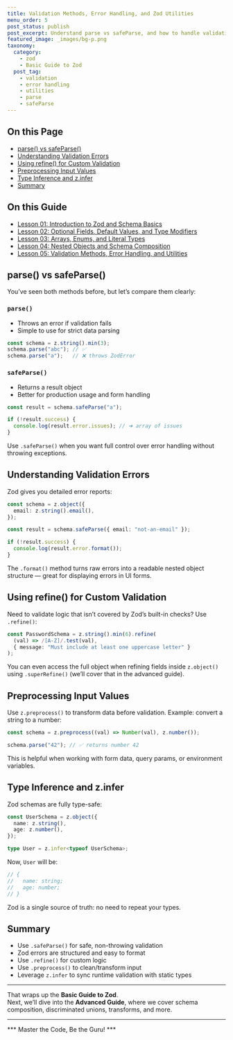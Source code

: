 ```yaml
---
title: Validation Methods, Error Handling, and Zod Utilities
menu_order: 5
post_status: publish
post_excerpt: Understand parse vs safeParse, and how to handle validation errors effectively.
featured_image: _images/bg-p.png
taxonomy:
  category:
    - zod
    - Basic Guide to Zod
  post_tag:
    - validation
    - error handling
    - utilities
    - parse
    - safeParse
---
```


<div class="toc" markdown="1">

<div class="otp" markdown="1">

## On this Page

- [parse() vs safeParse()](#parse-vs-safeparse)
- [Understanding Validation Errors](#understanding-validation-errors)
- [Using refine() for Custom Validation](#using-refine-for-custom-validation)
- [Preprocessing Input Values](#preprocessing-input-values)
- [Type Inference and z.infer](#type-inference-and-zinfer)
- [Summary](#summary)

</div>

<div class="otg" markdown="1">

## On this Guide

- [Lesson 01: Introduction to Zod and Schema Basics](./lesson-01-introduction-to-zod-and-schema-basics)
- [Lesson 02: Optional Fields, Default Values, and Type Modifiers](./lesson-02-optional-fields-default-values-and-type)
- [Lesson 03: Arrays, Enums, and Literal Types](./lesson-03-arrays-enums-and-literal-types)
- [Lesson 04: Nested Objects and Schema Composition](./lesson-04-nested-objects-and-schema-composition)
- [Lesson 05: Validation Methods, Error Handling, and Utilities](./lesson-05-validation-methods-error-handling-and-utilities)

</div>

</div>

<div class="guru-main" markdown="1">

## parse() vs safeParse()

You’ve seen both methods before, but let’s compare them clearly:

### `parse()`

- Throws an error if validation fails
- Simple to use for strict data parsing

```ts
const schema = z.string().min(3);
schema.parse("abc"); // ✅
schema.parse("a");   // ❌ throws ZodError
```

### `safeParse()`

- Returns a result object
- Better for production usage and form handling

```ts
const result = schema.safeParse("a");

if (!result.success) {
  console.log(result.error.issues); // ➜ array of issues
}
```

Use `.safeParse()` when you want full control over error handling without throwing exceptions.

## Understanding Validation Errors

Zod gives you detailed error reports:

```ts
const schema = z.object({
  email: z.string().email(),
});

const result = schema.safeParse({ email: "not-an-email" });

if (!result.success) {
  console.log(result.error.format());
}
```

The `.format()` method turns raw errors into a readable nested object structure — great for displaying errors in UI forms.

## Using refine() for Custom Validation

Need to validate logic that isn’t covered by Zod’s built-in checks? Use `.refine()`:

```ts
const PasswordSchema = z.string().min(6).refine(
  (val) => /[A-Z]/.test(val),
  { message: "Must include at least one uppercase letter" }
);
```

You can even access the full object when refining fields inside `z.object()` using `.superRefine()` (we’ll cover that in the advanced guide).

## Preprocessing Input Values

Use `z.preprocess()` to transform data before validation. Example: convert a string to a number:

```ts
const schema = z.preprocess((val) => Number(val), z.number());

schema.parse("42"); // ✅ returns number 42
```

This is helpful when working with form data, query params, or environment variables.

## Type Inference and z.infer

Zod schemas are fully type-safe:

```ts
const UserSchema = z.object({
  name: z.string(),
  age: z.number(),
});

type User = z.infer<typeof UserSchema>;
```

Now, `User` will be:

```ts
// {
//   name: string;
//   age: number;
// }
```

Zod is a single source of truth: no need to repeat your types.

## Summary

- Use `.safeParse()` for safe, non-throwing validation
- Zod errors are structured and easy to format
- Use `.refine()` for custom logic
- Use `.preprocess()` to clean/transform input
- Leverage `z.infer` to sync runtime validation with static types

---

That wraps up the **Basic Guide to Zod**.  
Next, we’ll dive into the **Advanced Guide**, where we cover schema composition, discriminated unions, transforms, and more.

---

*** Master the Code, Be the Guru! ***

</div>
